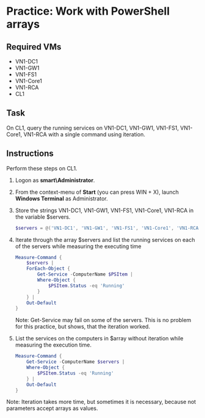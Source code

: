 # Practice: Work with PowerShell arrays

## Required VMs

* VN1-DC1
* VN1-GW1
* VN1-FS1
* VN1-Core1
* VN1-RCA
* CL1

## Task

On CL1, query the running services on VN1-DC1, VN1-GW1, VN1-FS1, VN1-Core1, VN1-RCA with a single command using iteration.

## Instructions

Perform these steps on CL1.

1. Logon as **smart\Administrator**.
1. From the context-menu of **Start** (you can press WIN + X), launch **Windows Terminal** as Administrator.
1. Store the strings VN1-DC1, VN1-GW1, VN1-FS1, VN1-Core1, VN1-RCA in the variable $servers.

    ````powershell
    $servers = @('VN1-DC1', 'VN1-GW1', 'VN1-FS1', 'VN1-Core1', 'VN1-RCA')
    ````

1. Iterate through the array $servers and list the running services on each of the servers while measuring the executing time

    ````powershell
    Measure-Command {
        $servers | 
        ForEach-Object { 
            Get-Service -ComputerName $PSItem | 
            Where-Object { 
                $PSItem.Status -eq 'Running' 
            }
        } |
        Out-Default
    }
    ````

    Note: Get-Service may fail on some of the servers. This is no problem for this practice, but shows, that the iteration worked.

1. List the services on the computers in $array without iteration while measuring the execution time.

    ````powershell
    Measure-Command {
        Get-Service -ComputerName $servers | 
        Where-Object { 
            $PSItem.Status -eq 'Running' 
        } |
        Out-Default
    }

Note: Iteration takes more time, but sometimes it is necessary, because not parameters accept arrays as values.
